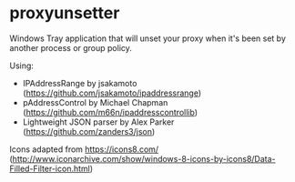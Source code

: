# proxyunsetter
Windows Tray application that will unset your proxy when it's been set by another process or group policy.

Using:
- IPAddressRange by jsakamoto (https://github.com/jsakamoto/ipaddressrange) 
- pAddressControl by Michael Chapman (https://github.com/m66n/ipaddresscontrollib)
- Lightweight JSON parser by Alex Parker (https://github.com/zanders3/json)

Icons adapted from https://icons8.com/
(http://www.iconarchive.com/show/windows-8-icons-by-icons8/Data-Filled-Filter-icon.html)

